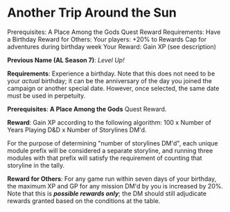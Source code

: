 # Another Trip Around the Sun

Prerequisites: A Place Among the Gods Quest Reward
Requirements: Have a Birthday
Reward for Others: Your players: +20% to Rewards Cap for adventures during birthday week
Your Reward: Gain XP (see description)

**Previous Name (AL Season 7)**: *Level Up!*

**Requirements**: Experience a birthday. Note that this does not need to be your *actual* birthday; it can be the anniversary of the day you joined the campaign or another special date. However, once selected, the same date must be used in perpetuity.

**Prerequisites**: **A Place Among the Gods** Quest Reward.

**Reward**: Gain XP according to the following algorithm: 100 x Number of Years Playing D&D x Number of Storylines DM'd.

For the purpose of determining "number of storylines DM'd", each unique module prefix will be considered a separate storyline, and running three modules with that prefix will satisfy the requirement of counting that storyline in the tally.

**Reward for Others**: For any game run within seven days of your birthday, the maximum XP and GP for any mission DM'd by you is increased by 20%. Note that this is ***possible rewards only***; the DM should still adjudicate rewards granted based on the conditions at the table.
